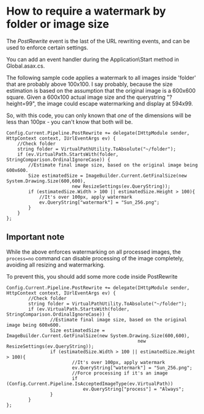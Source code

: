 
# How to require a watermark by folder or image size

The *PostRewrite* event is the last of the URL rewriting events, and can be used to enforce certain settings.

You can add an event handler during the Application\Start method in Global.asax.cs.

The following sample code applies a watermark to all images inside 'folder' that are probably above 100x100. I say probably, because the size estimation is based on the assumption that the original image is a 600x600 square. Given a 600x100 actual image size and the querystring "?height=99", the image could escape watermarking and display at 594x99.

So, with this code, you can only known that *one* of the dimensions will be less than 100px - you can't know that both will be.

	Config.Current.Pipeline.PostRewrite += delegate(IHttpModule sender, HttpContext context, IUrlEventArgs ev) {
	    //Check folder
	    string folder = VirtualPathUtility.ToAbsolute("~/folder");
	    if (ev.VirtualPath.StartsWith(folder, StringComparison.OrdinalIgnoreCase)) {
	        //Estimate final image size, based on the original image being 600x600. 
	        Size estimatedSize = ImageBuilder.Current.GetFinalSize(new System.Drawing.Size(600,600),
							new ResizeSettings(ev.QueryString));
	        if (estimatedSize.Width > 100 || estimatedSize.Height > 100){
	            //It's over 100px, apply watermark
	            ev.QueryString["watermark"] = "Sun_256.png";
	        }
	    }
	};

## Important note

While the above enforces watermarking on all processed images, the `process=no` command can disable processing of the image completely, avoiding all resizing and watermarking.

To prevent this, you should add some more code inside PostRewrite

	Config.Current.Pipeline.PostRewrite += delegate(IHttpModule sender, HttpContext context, IUrlEventArgs ev) {
			//Check folder
			string folder = VirtualPathUtility.ToAbsolute("~/folder");
			if (ev.VirtualPath.StartsWith(folder, StringComparison.OrdinalIgnoreCase)) {
					//Estimate final image size, based on the original image being 600x600.
					Size estimatedSize = ImageBuilder.Current.GetFinalSize(new System.Drawing.Size(600,600),
													new ResizeSettings(ev.QueryString));
					if (estimatedSize.Width > 100 || estimatedSize.Height > 100){
							//It's over 100px, apply watermark
							ev.QueryString["watermark"] = "Sun_256.png";
							//Force processing if it's an image
							if (Config.Current.Pipeline.IsAcceptedImageType(ev.VirtualPath))
								ev.QueryString["process"] = "Always";
					}
			}
	};

